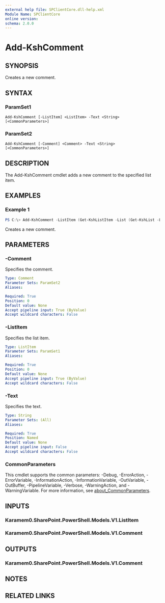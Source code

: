 ```yaml
---
external help file: SPClientCore.dll-help.xml
Module Name: SPClientCore
online version:
schema: 2.0.0
---
```


# Add-KshComment

## SYNOPSIS
Creates a new comment.

## SYNTAX

### ParamSet1
```
Add-KshComment [-ListItem] <ListItem> -Text <String> [<CommonParameters>]
```

### ParamSet2
```
Add-KshComment [-Comment] <Comment> -Text <String> [<CommonParameters>]
```

## DESCRIPTION
The Add-KshComment cmdlet adds a new comment to the specified list item.

## EXAMPLES

### Example 1
```powershell
PS C:\> Add-KshComment -ListItem (Get-KshListItem -List (Get-KshList -ListTitle 'Site Pages') -ItemId 1) -Text 'It is great!'
```

Creates a new comment.

## PARAMETERS

### -Comment
Specifies the comment.

```yaml
Type: Comment
Parameter Sets: ParamSet2
Aliases:

Required: True
Position: 0
Default value: None
Accept pipeline input: True (ByValue)
Accept wildcard characters: False
```

### -ListItem
Specifies the list item.

```yaml
Type: ListItem
Parameter Sets: ParamSet1
Aliases:

Required: True
Position: 0
Default value: None
Accept pipeline input: True (ByValue)
Accept wildcard characters: False
```

### -Text
Specifies the text.

```yaml
Type: String
Parameter Sets: (All)
Aliases:

Required: True
Position: Named
Default value: None
Accept pipeline input: False
Accept wildcard characters: False
```

### CommonParameters
This cmdlet supports the common parameters: -Debug, -ErrorAction, -ErrorVariable, -InformationAction, -InformationVariable, -OutVariable, -OutBuffer, -PipelineVariable, -Verbose, -WarningAction, and -WarningVariable. For more information, see [about_CommonParameters](http://go.microsoft.com/fwlink/?LinkID=113216).

## INPUTS

### Karamem0.SharePoint.PowerShell.Models.V1.ListItem
### Karamem0.SharePoint.PowerShell.Models.V1.Comment
## OUTPUTS

### Karamem0.SharePoint.PowerShell.Models.V1.Comment

## NOTES

## RELATED LINKS
